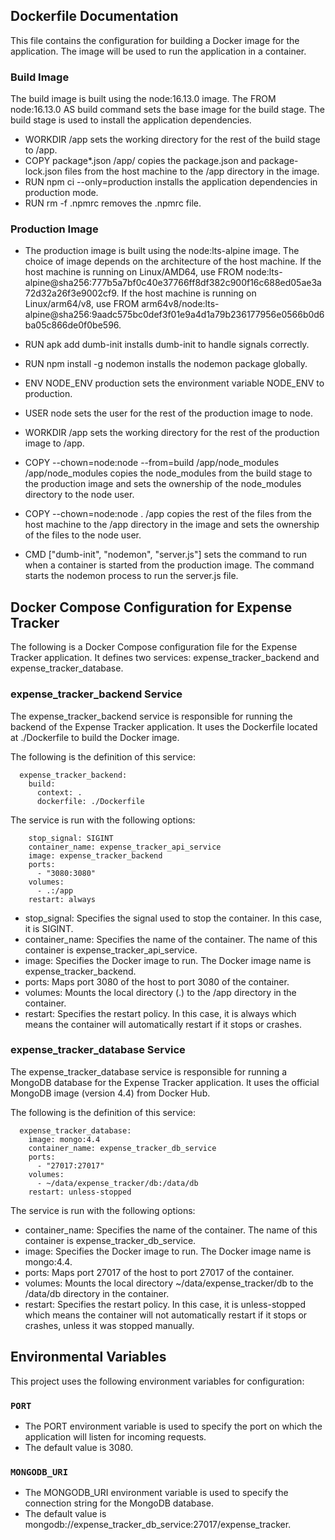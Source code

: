 ## Dockerfile Documentation
This file contains the configuration for building a Docker image for the application. The image will be used to run the application in a container.

### Build Image
The build image is built using the node:16.13.0 image. The FROM node:16.13.0 AS build command sets the base image for the build stage. The build stage is used to install the application dependencies.

- WORKDIR /app sets the working directory for the rest of the build stage to /app.
- COPY package*.json /app/ copies the package.json and package-lock.json files from the host machine to the /app directory in the image.
- RUN npm ci --only=production installs the application dependencies in production mode.
- RUN rm -f .npmrc removes the .npmrc file.

### Production Image
- The production image is built using the node:lts-alpine image. The choice of image depends on the architecture of the host machine. If the host machine is running on Linux/AMD64, use FROM node:lts-alpine@sha256:777b5a7bf0c40e37766ff8df382c900f16c688ed05ae3a72d32a26f3e9002cf9. If the host machine is running on Linux/arm64/v8, use FROM arm64v8/node:lts-alpine@sha256:9aadc575bc0def3f01e9a4d1a79b236177956e0566b0d6ba05c866de0f0be596.

- RUN apk add dumb-init installs dumb-init to handle signals correctly.
- RUN npm install -g nodemon installs the nodemon package globally.
- ENV NODE_ENV production sets the environment variable NODE_ENV to production.
- USER node sets the user for the rest of the production image to node.
- WORKDIR /app sets the working directory for the rest of the production image to /app.
- COPY --chown=node:node --from=build /app/node_modules /app/node_modules copies the node_modules from the build stage to the production image and sets the ownership of the node_modules directory to the node user.
- COPY --chown=node:node . /app copies the rest of the files from the host machine to the /app directory in the image and sets the ownership of the files to the node user.
- CMD ["dumb-init", "nodemon", "server.js"] sets the command to run when a container is started from the production image. The command starts the nodemon process to run the server.js file.

## Docker Compose Configuration for Expense Tracker
The following is a Docker Compose configuration file for the Expense Tracker application. It defines two services: expense_tracker_backend and expense_tracker_database.

### expense_tracker_backend Service
The expense_tracker_backend service is responsible for running the backend of the Expense Tracker application. It uses the Dockerfile located at ./Dockerfile to build the Docker image.

The following is the definition of this service:

```
  expense_tracker_backend:
    build:
      context: .
      dockerfile: ./Dockerfile
```

The service is run with the following options:

```
    stop_signal: SIGINT
    container_name: expense_tracker_api_service
    image: expense_tracker_backend
    ports:
      - "3080:3080"
    volumes:
      - .:/app
    restart: always
```

- stop_signal: Specifies the signal used to stop the container. In this case, it is SIGINT.
- container_name: Specifies the name of the container. The name of this container is expense_tracker_api_service.
- image: Specifies the Docker image to run. The Docker image name is expense_tracker_backend.
- ports: Maps port 3080 of the host to port 3080 of the container.
- volumes: Mounts the local directory (.) to the /app directory in the container.
- restart: Specifies the restart policy. In this case, it is always which means the container will automatically restart if it stops or crashes.

### expense_tracker_database Service
The expense_tracker_database service is responsible for running a MongoDB database for the Expense Tracker application. It uses the official MongoDB image (version 4.4) from Docker Hub.

The following is the definition of this service:

```
  expense_tracker_database:
    image: mongo:4.4
    container_name: expense_tracker_db_service
    ports:
      - "27017:27017"
    volumes:
      - ~/data/expense_tracker/db:/data/db
    restart: unless-stopped
```

The service is run with the following options:

- container_name: Specifies the name of the container. The name of this container is expense_tracker_db_service.
- image: Specifies the Docker image to run. The Docker image name is mongo:4.4.
- ports: Maps port 27017 of the host to port 27017 of the container.
- volumes: Mounts the local directory ~/data/expense_tracker/db to the /data/db directory in the container.
- restart: Specifies the restart policy. In this case, it is unless-stopped which means the container will not automatically restart if it stops or crashes, unless it was stopped manually.

## Environmental Variables
This project uses the following environment variables for configuration:

### `PORT`
- The PORT environment variable is used to specify the port on which the application will listen for incoming requests.
- The default value is 3080.

### `MONGODB_URI`
- The MONGODB_URI environment variable is used to specify the connection string for the MongoDB database.
- The default value is mongodb://expense_tracker_db_service:27017/expense_tracker.